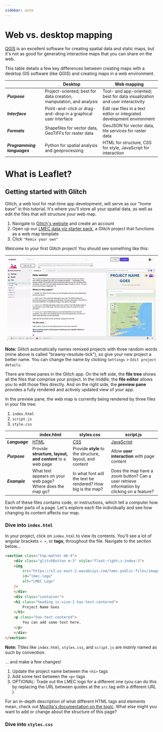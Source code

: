 ```yaml
---
sidebar: auto
---
```


# Web vs. desktop mapping

[QGIS](https://cartinal.leventhalmap.org/guides/getting-started-with-qgis/) is an excellent software for creating spatial data and static maps, but it's not as good for generating interactive maps that you can share on the web.

This table details a few key differences between creating maps with a desktop GIS software (like QGIS) and creating maps in a web environment.

|  | Desktop       | Web mapping      |
| --------------- | ------------- | ---------------- |
| **_Purpose_** | Project-oriented; best for data creation, manipulation, and analysis | Tool- and app-oriented; best for data visualization and user interactivity |
| **_Interface_** | Point-and-click or drag-and-drop in a graphical user interface | Edit raw files in a text editor or integrated development environment |
| **_Formats_** | Shapefiles for vector data, GeoTIFFs for raster data | GeoJSON for vector data, tile services for raster data |
| **_Programming languages_** | Python for spatial analysis and geoprocessing | HTML for structure, CSS for style, JavaScript for interaction |



# What is Leaflet?



## Getting started with Glitch

Glitch, a web tool for real-time app development, will serve as our "home base" in this tutorial. It's where you'll store all your spatial data, as well as edit the files that will structure your web map.

1. Navigate to [Glitch's website](https://glitch.com) and create an account
2. Open up our [LMEC data viz starter pack](https://glitch.com/~lmec-dv-starter), a Glitch project that functions as a web map template
3. Click `"Remix your own"`

Welcome to your first Glitch project! You should see something like this:

|![glitch project](../media/glitchgif.gif)
|:--:|

<aside>

**Note:** Glitch automatically names remixed projects with three random words (mine above is called "brawny-resolute-tick"), so give your new project a better name. You can change the name by clicking `Settings` > `Edit project details`.

</aside>

There are three panes in the Glitch app. On the left side, the **file tree** shows all the files that comprise your project. In the middle, the **file editor** allows you to edit those files directly. And on the right side, the **preview pane** provides a fully rendered and actively updated view of your app.

In the preview pane, the web map is currently being rendered by three files in your file tree:

1. `index.html`
2. `script.js`
3. `style.css`

| | index.html | styles.css       | script.js      |
|--------------- | --------------- | ------------- | ---------------- |
| **_Language_** | [HTML](https://www.w3schools.com/html/html_intro.asp) | [CSS](https://developer.mozilla.org/en-US/docs/Learn/CSS/First_steps/What_is_CSS) | [JavaScript](https://developer.mozilla.org/en-US/docs/Learn/JavaScript/First_steps/What_is_JavaScript) |
| **_Purpose_** | Provide **structure, layout, and content** to a web page | Provide **style** to the structure, layout, and content | Allow **user interaction** with page content |
| **_Example_** | What text appears on your web page? Where does the map go? | In what font will the text be rendered? How big is the map? | Does the map have a zoom button? Can a user retrieve information by clicking on a feature? |

Each of these files contains code, or instructions, which tell a computer how to render parts of a page. Let's explore each file individually and see how changing its content affects our map.

### Dive into `index.html`

In your project, click on `index.html` to view its contents. You'll see a lot of angular brackets `< >`, or **tags**, throughout the file. Navigate to the section below...

```html
<section class="top-matter mb-4">
    <div class="glitchButton m-3" style="float:right;z-index:3">
    <img
        src="https://s3.us-east-2.wasabisys.com/lmec-public-files/images/LMEC_compass_transparent.png"
        id="lmec-logo"
        alt="LMEC Logo"
    />
    </div>
    <div class="container">
    <h1 class="heading is-size-2 has-text-centered">
        Project Name Goes
    </h1>
    <p class="has-text-centered">
        You can add some text here.
    </p>
    </div>
</section>
```
<aside>

**Note:** Titles like `index.html`, `styles.css`, and `script.js` are _mainly_ named as such by convention.

</aside>

...  and make a few changes!

1. Update the project name between the `<h1>` tags
2. Add some text between the `<p>` tags
3. OPTIONAL: Trade out the LMEC logo for a different one (you can do this by replacing the URL between quotes at the `src` tag with a different URL )

For an in-depth description of what different HTML tags and elements mean, check out [Mozilla's documentation on the topic](https://developer.mozilla.org/en-US/docs/Web/HTML). What else might you want to add or change about the structure of this page?

### Dive into `styles.css`

